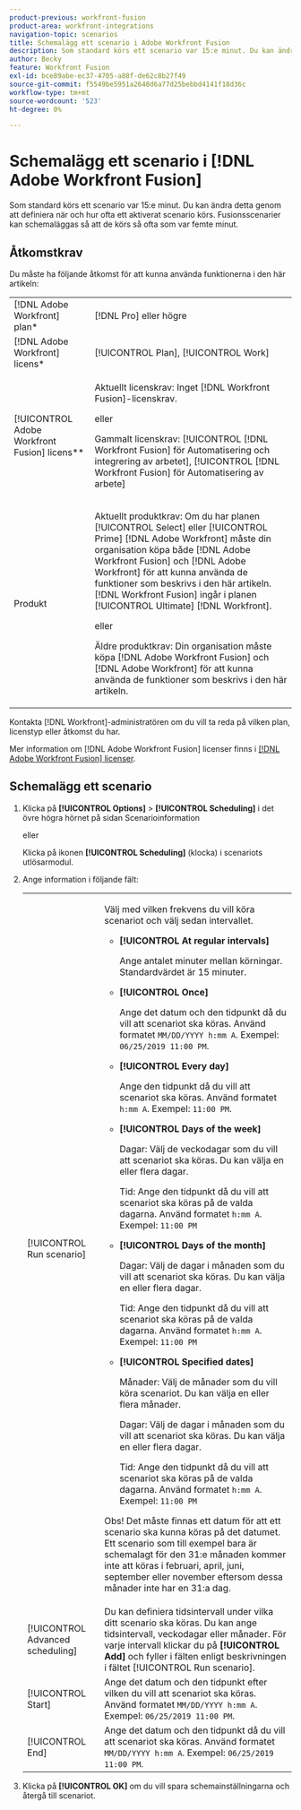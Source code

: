 ```yaml
---
product-previous: workfront-fusion
product-area: workfront-integrations
navigation-topic: scenarios
title: Schemalägg ett scenario i Adobe Workfront Fusion
description: Som standard körs ett scenario var 15:e minut. Du kan ändra detta genom att definiera när och hur ofta ett aktiverat scenario körs.
author: Becky
feature: Workfront Fusion
exl-id: bce89abe-ec37-4705-a88f-de62c8b27f49
source-git-commit: f5549be5951a2648d6a77d25bebbd4141f18d36c
workflow-type: tm+mt
source-wordcount: '523'
ht-degree: 0%

---
```


# Schemalägg ett scenario i [!DNL Adobe Workfront Fusion]

Som standard körs ett scenario var 15:e minut. Du kan ändra detta genom att definiera när och hur ofta ett aktiverat scenario körs. Fusionsscenarier kan schemaläggas så att de körs så ofta som var femte minut.

## Åtkomstkrav

Du måste ha följande åtkomst för att kunna använda funktionerna i den här artikeln:

<table style="table-layout:auto">   
 <col> 
 <col> 
 <tbody> 
  <tr> 
    <td role="rowheader">[!DNL Adobe Workfront] plan*</td> 
   <td> <p>[!DNL Pro] eller högre</p> </td> 
  </tr> 
  <tr data-mc-conditions=""> 
   <td role="rowheader">[!DNL Adobe Workfront] licens*</td> 
   <td> <p>[!UICONTROL Plan], [!UICONTROL Work]</p> </td> 
  </tr> 
  <tr> 
   <td role="rowheader">[!UICONTROL Adobe Workfront Fusion] licens**</td> 
  <td>
   <p>Aktuellt licenskrav: Inget [!DNL Workfront Fusion]-licenskrav.</p>
   <p>eller</p>
   <p>Gammalt licenskrav: [!UICONTROL [!DNL Workfront Fusion] för Automatisering och integrering av arbetet], [!UICONTROL [!DNL Workfront Fusion] för Automatisering av arbete]</p>
   </td>    </tr> 
  <tr> 
   <td role="rowheader">Produkt</td> 
   <td>
   <p>Aktuellt produktkrav: Om du har planen [!UICONTROL Select] eller [!UICONTROL Prime] [!DNL Adobe Workfront] måste din organisation köpa både [!DNL Adobe Workfront Fusion] och [!DNL Adobe Workfront] för att kunna använda de funktioner som beskrivs i den här artikeln. [!DNL Workfront Fusion] ingår i planen [!UICONTROL Ultimate] [!DNL Workfront].</p>
   <p>eller</p>
   <p>Äldre produktkrav: Din organisation måste köpa [!DNL Adobe Workfront Fusion] och [!DNL Adobe Workfront] för att kunna använda de funktioner som beskrivs i den här artikeln.</p>
   </td> 
  </tr> 
 </tbody> 
</table>

Kontakta [!DNL Workfront]-administratören om du vill ta reda på vilken plan, licenstyp eller åtkomst du har.

Mer information om [!DNL Adobe Workfront Fusion] licenser finns i [[!DNL Adobe Workfront Fusion] licenser](../../workfront-fusion/get-started/license-automation-vs-integration.md).

## Schemalägg ett scenario

1. Klicka på **[!UICONTROL Options]** > **[!UICONTROL Scheduling]** i det övre högra hörnet på sidan Scenarioinformation

   eller

   Klicka på ikonen **[!UICONTROL Scheduling]** (klocka) i scenariots utlösarmodul.

1. Ange information i följande fält:

   <table style="table-layout:auto">   
    <col> 
    <col> 
    <tbody> 
     <tr> 
      <td role="rowheader">[!UICONTROL Run scenario]</td> 
      <td> <p>Välj med vilken frekvens du vill köra scenariot och välj sedan intervallet.</p> 
       <ul> 
        <li> <p><strong>[!UICONTROL At regular intervals]</strong> </p> <p>Ange antalet minuter mellan körningar. Standardvärdet är 15 minuter.</p> </li> 
        <li> <p><strong>[!UICONTROL Once]</strong> </p> <p>Ange det datum och den tidpunkt då du vill att scenariot ska köras. Använd formatet <code>MM/DD/YYYY h:mm A</code>. Exempel: <code>06/25/2019 11:00 PM</code>.</p> </li> 
        <li> <p><strong>[!UICONTROL Every day]</strong> </p> <p>Ange den tidpunkt då du vill att scenariot ska köras. Använd formatet <code>h:mm A</code>. Exempel: <code>11:00 PM</code>.</p> </li> 
        <li> <p><strong>[!UICONTROL Days of the week]</strong> </p> <p>Dagar: Välj de veckodagar som du vill att scenariot ska köras. Du kan välja en eller flera dagar.</p> <p>Tid: Ange den tidpunkt då du vill att scenariot ska köras på de valda dagarna. Använd formatet <code>h:mm A</code>. Exempel: <code>11:00 PM</code></p> </li> 
        <li> <p><strong>[!UICONTROL Days of the month]</strong> </p> <p>Dagar: Välj de dagar i månaden som du vill att scenariot ska köras. Du kan välja en eller flera dagar.</p> <p>Tid: Ange den tidpunkt då du vill att scenariot ska köras på de valda dagarna. Använd formatet <code>h:mm A</code>. Exempel: <code>11:00 PM</code></p> </li> 
        <li> <p><strong>[!UICONTROL Specified dates]</strong> </p> <p>Månader: Välj de månader som du vill köra scenariot. Du kan välja en eller flera månader.</p> <p>Dagar: Välj de dagar i månaden som du vill att scenariot ska köras. Du kan välja en eller flera dagar.</p> <p>Tid: Ange den tidpunkt då du vill att scenariot ska köras på de valda dagarna. Använd formatet <code>h:mm A</code>. Exempel: <code>11:00 PM</code></p> </li> 
       </ul> <p>Obs! Det måste finnas ett datum för att ett scenario ska kunna köras på det datumet. Ett scenario som till exempel bara är schemalagt för den 31:e månaden kommer inte att köras i februari, april, juni, september eller november eftersom dessa månader inte har en 31:a dag.</p> </td> 
     </tr> 
     <tr> 
      <td role="rowheader">[!UICONTROL Advanced scheduling]</td> 
      <td>Du kan definiera tidsintervall under vilka ditt scenario ska köras. Du kan ange tidsintervall, veckodagar eller månader. För varje intervall klickar du på <strong>[!UICONTROL Add]</strong> och fyller i fälten enligt beskrivningen i fältet [!UICONTROL Run scenario].</td> 
     </tr> 
     <tr> 
      <td role="rowheader">[!UICONTROL Start]</td> 
      <td>Ange det datum och den tidpunkt efter vilken du vill att scenariot ska köras. Använd formatet <code>MM/DD/YYYY h:mm A</code>. Exempel: <code>06/25/2019 11:00 PM</code>.</td> 
     </tr> 
     <tr> 
      <td role="rowheader">[!UICONTROL End]</td> 
      <td>Ange det datum och den tidpunkt då du vill att scenariot ska köras. Använd formatet <code>MM/DD/YYYY h:mm A</code>. Exempel: <code>06/25/2019 11:00 PM</code>.</td> 
     </tr> 
    </tbody> 
   </table>

1. Klicka på **[!UICONTROL OK]** om du vill spara schemainställningarna och återgå till scenariot.
